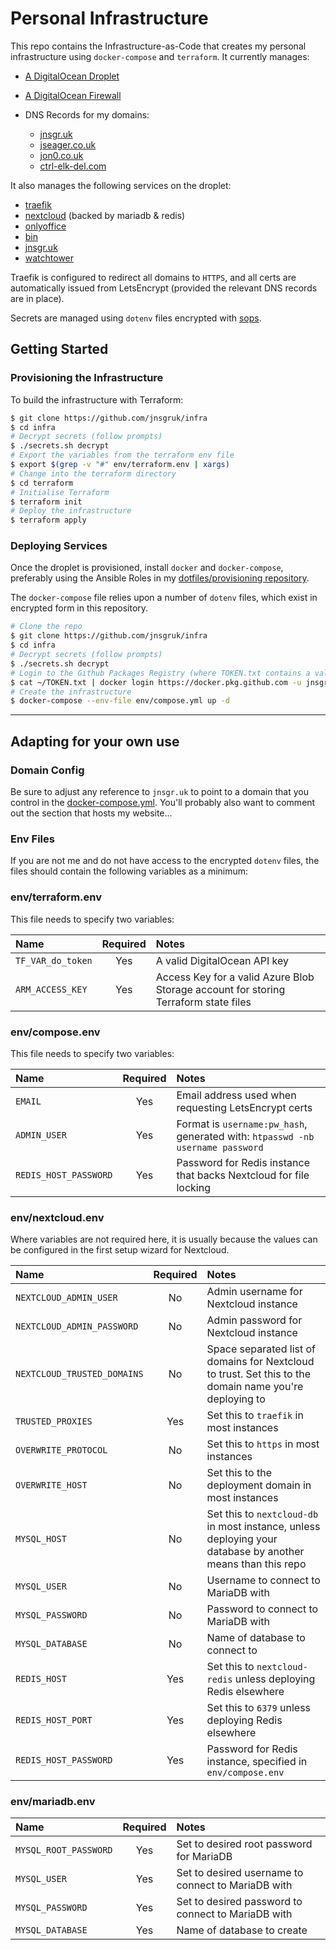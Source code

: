 # Personal Infrastructure

This repo contains the Infrastructure-as-Code that creates my personal infrastructure using `docker-compose` and `terraform`. It currently manages:

- [A DigitalOcean Droplet](./terraform/personal-infra.tf)
- [A DigitalOcean Firewall](./terraform/personal-infra.tf)

- DNS Records for my domains:

  - [jnsgr.uk](./terraform/dns-jnsgr-uk.tf)
  - [jseager.co.uk](./terraform/dns-jseager-co-uk.tf)
  - [jon0.co.uk](./terraform/dns-jon0-co-uk.tf)
  - [ctrl-elk-del.com](./terraform/dns-ctrl-elk-del-com.tf)

It also manages the following services on the droplet:

- [traefik](https://traefik.io)
- [nextcloud](https://nextcloud.com/) (backed by mariadb & redis)
- [onlyoffice](https://hub.docker.com/r/onlyoffice/documentserver/)
- [bin](https://github.com/w4/bin)
- [jnsgr.uk](https://github.com/jnsgruk/jnsgr.uk)
- [watchtower](https://github.com/containrrr/watchtower)

Traefik is configured to redirect all domains to `HTTPS`, and all certs are automatically issued from LetsEncrypt (provided the relevant DNS records are in place).

Secrets are managed using `dotenv` files encrypted with [sops](https://github.com/mozilla/sops).

## Getting Started

### Provisioning the Infrastructure

To build the infrastructure with Terraform:

```bash
$ git clone https://github.com/jnsgruk/infra
$ cd infra
# Decrypt secrets (follow prompts)
$ ./secrets.sh decrypt
# Export the variables from the terraform env file
$ export $(grep -v "#" env/terraform.env | xargs)
# Change into the terraform directory
$ cd terraform
# Initialise Terraform
$ terraform init
# Deploy the infrastructure
$ terraform apply
```

### Deploying Services

Once the droplet is provisioned, install `docker` and `docker-compose`, preferably using the Ansible Roles in my [dotfiles/provisioning repository](https://jnsgr.uk/dotfiles).

The `docker-compose` file relies upon a number of `dotenv` files, which exist in encrypted form in this repository.

```bash
# Clone the repo
$ git clone https://github.com/jnsgruk/infra
$ cd infra
# Decrypt secrets (follow prompts)
$ ./secrets.sh decrypt
# Login to the Github Packages Registry (where TOKEN.txt contains a valid Github access token)
$ cat ~/TOKEN.txt | docker login https://docker.pkg.github.com -u jnsgruk --password-stdin
# Create the infrastructure
$ docker-compose --env-file env/compose.yml up -d
```

---

## Adapting for your own use

### Domain Config

Be sure to adjust any reference to `jnsgr.uk` to point to a domain that you control in the [docker-compose.yml](./docker-compose.yml). You'll probably also want to comment out the section that hosts my website...

### Env Files

If you are not me and do not have access to the encrypted `dotenv` files, the files should contain the following variables as a minimum:

### env/terraform.env

This file needs to specify two variables:

| Name              | Required | Notes                                                                               |
| :---------------- | :------: | :---------------------------------------------------------------------------------- |
| `TF_VAR_do_token` |   Yes    | A valid DigitalOcean API key                                                        |
| `ARM_ACCESS_KEY`  |   Yes    | Access Key for a valid Azure Blob Storage account for storing Terraform state files |

### env/compose.env

This file needs to specify two variables:

| Name                  | Required | Notes                                                                          |
| :-------------------- | :------: | :----------------------------------------------------------------------------- |
| `EMAIL`               |   Yes    | Email address used when requesting LetsEncrypt certs                           |
| `ADMIN_USER`          |   Yes    | Format is `username:pw_hash`, generated with: `htpasswd -nb username password` |
| `REDIS_HOST_PASSWORD` |   Yes    | Password for Redis instance that backs Nextcloud for file locking              |

### env/nextcloud.env

Where variables are not required here, it is usually because the values can be configured in the first setup wizard for Nextcloud.

| Name                        | Required | Notes                                                                                                       |
| :-------------------------- | :------: | :---------------------------------------------------------------------------------------------------------- |
| `NEXTCLOUD_ADMIN_USER`      |    No    | Admin username for Nextcloud instance                                                                       |
| `NEXTCLOUD_ADMIN_PASSWORD`  |    No    | Admin password for Nextcloud instance                                                                       |
| `NEXTCLOUD_TRUSTED_DOMAINS` |    No    | Space separated list of domains for Nextcloud to trust. Set this to the domain name you're deploying to     |
| `TRUSTED_PROXIES`           |   Yes    | Set this to `traefik` in most instances                                                                     |
| `OVERWRITE_PROTOCOL`        |    No    | Set this to `https` in most instances                                                                       |
| `OVERWRITE_HOST`            |    No    | Set this to the deployment domain in most instances                                                         |
| `MYSQL_HOST`                |    No    | Set this to `nextcloud-db` in most instance, unless deploying your database by another means than this repo |
| `MYSQL_USER`                |    No    | Username to connect to MariaDB with                                                                         |
| `MYSQL_PASSWORD`            |    No    | Password to connect to MariaDB with                                                                         |
| `MYSQL_DATABASE`            |    No    | Name of database to connect to                                                                              |
| `REDIS_HOST`                |   Yes    | Set this to `nextcloud-redis` unless deploying Redis elsewhere                                              |
| `REDIS_HOST_PORT`           |   Yes    | Set this to `6379` unless deploying Redis elsewhere                                                         |
| `REDIS_HOST_PASSWORD`       |   Yes    | Password for Redis instance, specified in `env/compose.env`                                                 |

### env/mariadb.env

| Name                  | Required | Notes                                              |
| :-------------------- | :------: | :------------------------------------------------- |
| `MYSQL_ROOT_PASSWORD` |   Yes    | Set to desired root password for MariaDB           |
| `MYSQL_USER`          |   Yes    | Set to desired username to connect to MariaDB with |
| `MYSQL_PASSWORD`      |   Yes    | Set to desired password to connect to MariaDB with |
| `MYSQL_DATABASE`      |   Yes    | Name of database to create                         |
